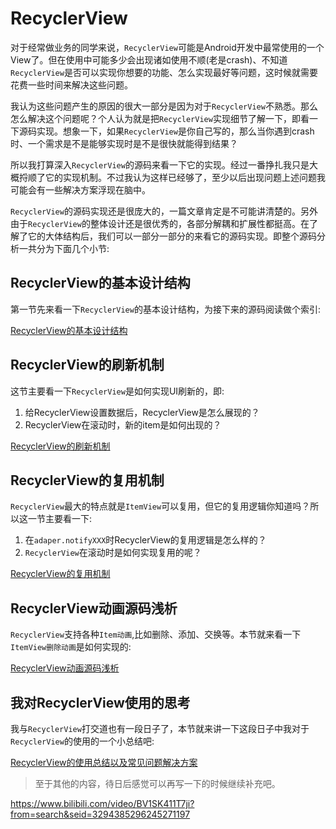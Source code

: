 # RecyclerView

对于经常做业务的同学来说，`RecyclerView`可能是Android开发中最常使用的一个View了。但在使用中可能多少会出现诸如使用不顺(老是crash)、不知道`RecyclerView`是否可以实现你想要的功能、怎么实现最好等问题，这时候就需要花费一些时间来解决这些问题。

我认为这些问题产生的原因的很大一部分是因为对于`RecyclerView`不熟悉。那么怎么解决这个问题呢？个人认为就是把`RecyclerView`实现细节了解一下，即看一下源码实现。想象一下，如果`RecyclerView`是你自己写的，那么当你遇到crash时、一个需求是不是能够实现时是不是很快就能得到结果？

所以我打算深入`RecyclerView`的源码来看一下它的实现。经过一番挣扎我只是大概捋顺了它的实现机制。不过我认为这样已经够了，至少以后出现问题上述问题我可能会有一些解决方案浮现在脑中。

`RecyclerView`的源码实现还是很庞大的，一篇文章肯定是不可能讲清楚的。另外由于`RecyclerView`的整体设计还是很优秀的，各部分解耦和扩展性都挺高。在了解了它的大体结构后，我们可以一部分一部分的来看它的源码实现。即整个源码分析一共分为下面几个小节:

## RecyclerView的基本设计结构

第一节先来看一下`RecyclerView`的基本设计结构，为接下来的源码阅读做个索引:

[RecyclerView的基本设计结构](RecyclerView的基本设计结构.md)

## RecyclerView的刷新机制

这节主要看一下`RecyclerView`是如何实现UI刷新的，即:

1. 给RecyclerView设置数据后，RecyclerView是怎么展现的？
2. RecyclerView在滚动时，新的item是如何出现的？

[RecyclerView的刷新机制](RecyclerView的刷新机制.md)

## RecyclerView的复用机制

`RecyclerView`最大的特点就是`ItemView`可以复用，但它的复用逻辑你知道吗？所以这一节主要看一下:

1. 在`adaper.notifyXXX`时RecyclerView的复用逻辑是怎么样的？
2. `RecyclerView`在滚动时是如何实现复用的呢？

[RecyclerView的复用机制](RecyclerView的复用机制.md)


## RecyclerView动画源码浅析

`RecyclerView`支持各种`Item动画`,比如删除、添加、交换等。本节就来看一下`ItemView删除动画`是如何实现的:

[RecyclerView动画源码浅析](RecyclerView动画源码浅析.md)

## 我对RecyclerView使用的思考

我与`RecyclerView`打交道也有一段日子了，本节就来讲一下这段日子中我对于`RecyclerView`的使用的一个小总结吧:

[RecyclerView的使用总结以及常见问题解决方案](RecyclerView的使用总结以及常见问题解决方案.md)


>至于其他的内容，待日后感觉可以再写一下的时候继续补充吧。



https://www.bilibili.com/video/BV1SK411T7ji?from=search&seid=3294385296245271197